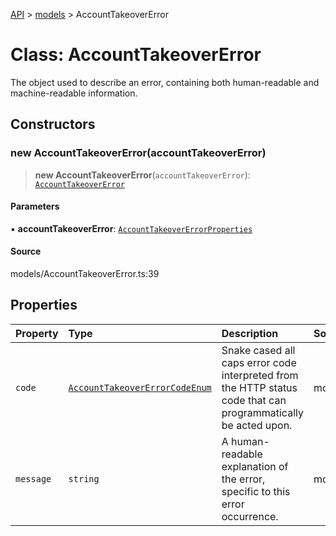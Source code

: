 [API](../../index.md) > [models](../index.md) > AccountTakeoverError

# Class: AccountTakeoverError

The object used to describe an error, containing both human-readable and machine-readable information.

## Constructors

### new AccountTakeoverError(accountTakeoverError)

> **new AccountTakeoverError**(`accountTakeoverError`): [`AccountTakeoverError`](AccountTakeoverError.md)

#### Parameters

▪ **accountTakeoverError**: [`AccountTakeoverErrorProperties`](../interfaces/AccountTakeoverErrorProperties.md)

#### Source

models/AccountTakeoverError.ts:39

## Properties

| Property | Type | Description | Source |
| :------ | :------ | :------ | :------ |
| `code` | [`AccountTakeoverErrorCodeEnum`](../type-aliases/AccountTakeoverErrorCodeEnum.md) | Snake cased all caps error code interpreted from the HTTP status code that can programmatically be acted upon. | models/AccountTakeoverError.ts:32 |
| `message` | `string` | A human-readable explanation of the error, specific to this error occurrence. | models/AccountTakeoverError.ts:37 |
